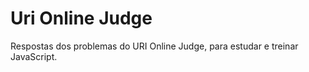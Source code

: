 # Uri Online Judge
Respostas dos problemas do URI Online Judge, para estudar e treinar JavaScript. 
